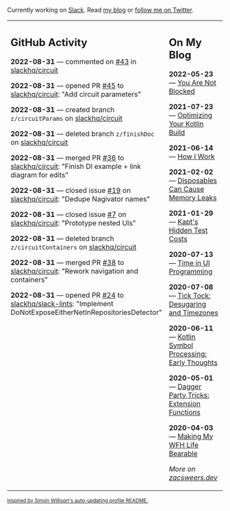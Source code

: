 Currently working on [Slack](https://slack.com/). Read [my blog](https://zacsweers.dev/) or [follow me on Twitter](https://twitter.com/ZacSweers).

<table><tr><td valign="top" width="60%">

## GitHub Activity
<!-- githubActivity starts -->
**2022-08-31** — commented on [#43](https://github.com/slackhq/circuit/pull/43#issuecomment-1233635888) in [slackhq/circuit](https://github.com/slackhq/circuit)

**2022-08-31** — opened PR [#45](https://github.com/slackhq/circuit/pull/45) to [slackhq/circuit](https://github.com/slackhq/circuit): "Add circuit parameters"

**2022-08-31** — created branch `z/circuitParams` on [slackhq/circuit](https://github.com/slackhq/circuit)

**2022-08-31** — deleted branch `z/finishDoc` on [slackhq/circuit](https://github.com/slackhq/circuit)

**2022-08-31** — merged PR [#36](https://github.com/slackhq/circuit/pull/36) to [slackhq/circuit](https://github.com/slackhq/circuit): "Finish DI example + link diagram for edits"

**2022-08-31** — closed issue [#19](https://github.com/slackhq/circuit/issues/19) on [slackhq/circuit](https://github.com/slackhq/circuit): "Dedupe Nagivator names"

**2022-08-31** — closed issue [#7](https://github.com/slackhq/circuit/issues/7) on [slackhq/circuit](https://github.com/slackhq/circuit): "Prototype nested UIs"

**2022-08-31** — deleted branch `z/circuitContainers` on [slackhq/circuit](https://github.com/slackhq/circuit)

**2022-08-31** — merged PR [#38](https://github.com/slackhq/circuit/pull/38) to [slackhq/circuit](https://github.com/slackhq/circuit): "Rework navigation and containers"

**2022-08-31** — opened PR [#24](https://github.com/slackhq/slack-lints/pull/24) to [slackhq/slack-lints](https://github.com/slackhq/slack-lints): "Implement DoNotExposeEitherNetInRepositoriesDetector"
<!-- githubActivity ends -->
</td><td valign="top" width="40%">

## On My Blog
<!-- blog starts -->
**2022-05-23** — [You Are Not Blocked](https://www.zacsweers.dev/you-are-not-blocked/)

**2021-07-23** — [Optimizing Your Kotlin Build](https://www.zacsweers.dev/optimizing-your-kotlin-build/)

**2021-06-14** — [How I Work](https://www.zacsweers.dev/how-i-work/)

**2021-02-02** — [Disposables Can Cause Memory Leaks](https://www.zacsweers.dev/disposables-can-cause-memory-leaks/)

**2021-01-29** — [Kapt's Hidden Test Costs](https://www.zacsweers.dev/kapts-hidden-test-costs/)

**2020-07-13** — [Time in UI Programming](https://www.zacsweers.dev/time-in-ui/)

**2020-07-08** — [Tick Tock: Desugaring and Timezones](https://www.zacsweers.dev/ticktock-desugaring-timezones/)

**2020-06-11** — [Kotlin Symbol Processing: Early Thoughts](https://www.zacsweers.dev/kotlin-symbol-processor-early-thoughts/)

**2020-05-01** — [Dagger Party Tricks: Extension Functions](https://www.zacsweers.dev/dagger-party-tricks-extension-functions/)

**2020-04-03** — [Making My WFH Life Bearable](https://www.zacsweers.dev/making-wfh-life-bearable/)
<!-- blog ends -->
_More on [zacsweers.dev](https://zacsweers.dev/)_
</td></tr></table>

<sub><a href="https://simonwillison.net/2020/Jul/10/self-updating-profile-readme/">Inspired by Simon Willison's auto-updating profile README.</a></sub>